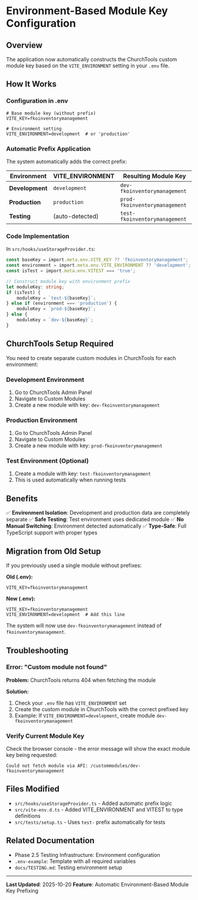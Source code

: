 # Environment-Based Module Key Configuration

## Overview
The application now automatically constructs the ChurchTools custom module key based on the `VITE_ENVIRONMENT` setting in your `.env` file.

## How It Works

### Configuration in .env
```properties
# Base module key (without prefix)
VITE_KEY=fkoinventorymanagement

# Environment setting
VITE_ENVIRONMENT=development  # or 'production'
```

### Automatic Prefix Application

The system automatically adds the correct prefix:

| Environment | VITE_ENVIRONMENT | Resulting Module Key |
|------------|------------------|---------------------|
| **Development** | `development` | `dev-fkoinventorymanagement` |
| **Production** | `production` | `prod-fkoinventorymanagement` |
| **Testing** | (auto-detected) | `test-fkoinventorymanagement` |

### Code Implementation

In `src/hooks/useStorageProvider.ts`:

```typescript
const baseKey = import.meta.env.VITE_KEY ?? 'fkoinventorymanagement';
const environment = import.meta.env.VITE_ENVIRONMENT ?? 'development';
const isTest = import.meta.env.VITEST === 'true';

// Construct module key with environment prefix
let moduleKey: string;
if (isTest) {
    moduleKey = `test-${baseKey}`;
} else if (environment === 'production') {
    moduleKey = `prod-${baseKey}`;
} else {
    moduleKey = `dev-${baseKey}`;
}
```

## ChurchTools Setup Required

You need to create separate custom modules in ChurchTools for each environment:

### Development Environment
1. Go to ChurchTools Admin Panel
2. Navigate to Custom Modules
3. Create a new module with key: `dev-fkoinventorymanagement`

### Production Environment
1. Go to ChurchTools Admin Panel
2. Navigate to Custom Modules
3. Create a new module with key: `prod-fkoinventorymanagement`

### Test Environment (Optional)
1. Create a module with key: `test-fkoinventorymanagement`
2. This is used automatically when running tests

## Benefits

✅ **Environment Isolation**: Development and production data are completely separate
✅ **Safe Testing**: Test environment uses dedicated module
✅ **No Manual Switching**: Environment detected automatically
✅ **Type-Safe**: Full TypeScript support with proper types

## Migration from Old Setup

If you previously used a single module without prefixes:

**Old (.env):**
```properties
VITE_KEY=fkoinventorymanagement
```

**New (.env):**
```properties
VITE_KEY=fkoinventorymanagement
VITE_ENVIRONMENT=development  # Add this line
```

The system will now use `dev-fkoinventorymanagement` instead of `fkoinventorymanagement`.

## Troubleshooting

### Error: "Custom module not found"

**Problem:** ChurchTools returns 404 when fetching the module

**Solution:** 
1. Check your `.env` file has `VITE_ENVIRONMENT` set
2. Create the custom module in ChurchTools with the correct prefixed key
3. Example: If `VITE_ENVIRONMENT=development`, create module `dev-fkoinventorymanagement`

### Verify Current Module Key

Check the browser console - the error message will show the exact module key being requested:
```
Could not fetch module via API: /custommodules/dev-fkoinventorymanagement
```

## Files Modified

- `src/hooks/useStorageProvider.ts` - Added automatic prefix logic
- `src/vite-env.d.ts` - Added VITE_ENVIRONMENT and VITEST to type definitions
- `src/tests/setup.ts` - Uses `test-` prefix automatically for tests

## Related Documentation

- Phase 2.5 Testing Infrastructure: Environment configuration
- `.env-example`: Template with all required variables
- `docs/TESTING.md`: Testing environment setup

---

**Last Updated**: 2025-10-20
**Feature**: Automatic Environment-Based Module Key Prefixing
